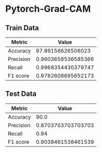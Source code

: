 # Pytorch-Grad-CAM

## Train Data
| **Metric** | **Value**        | 
|----------------|-----------------|
| Accuracy            | 97.89156626506023          | 
| Precision       | 0.9603658536585366 | 
| Recall      | 0.9968354430379747 | 
| F1 score      | 0.9782608695652173 |

## Test Data
| **Metric** | **Value**        | 
|----------------|-----------------|
| Accuracy            | 90.0          | 
| Precision       | 0.8703703703703703 | 
| Recall      | 0.94 | 
| F1 score      | 0.9038461538461539 |


